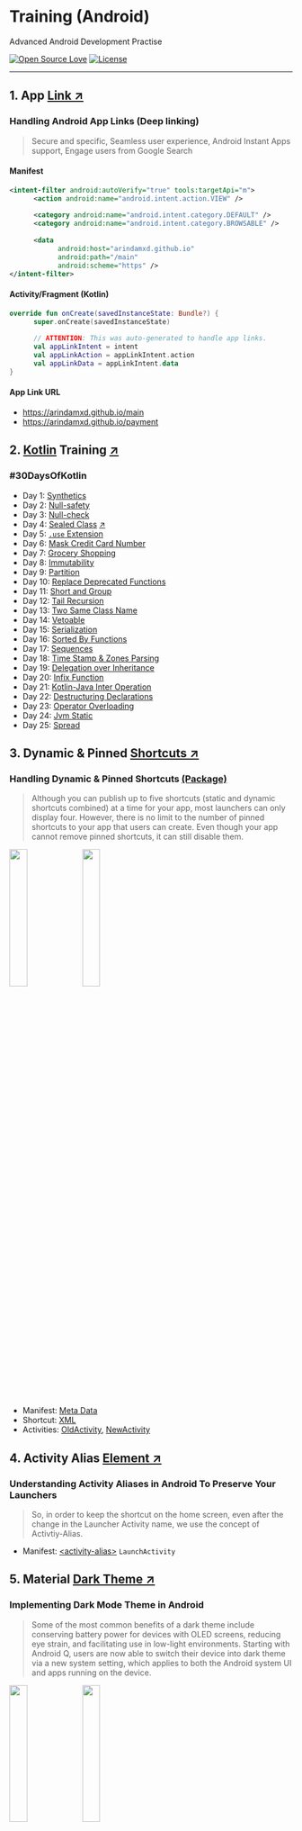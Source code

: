 # Training (Android)

Advanced Android Development Practise

[![Open Source Love](https://badges.frapsoft.com/os/v1/open-source.svg?v=102)](https://opensource.org/licenses/Apache-2.0)
[![License](https://img.shields.io/badge/license-Apache%202.0-blue.svg)](https://github.com/arindamxd/certification-training/blob/master/LICENSE)

---

## 1. App [Link ↗](https://developer.android.com/training/app-links)

### Handling Android App Links (Deep linking)
> Secure and specific, Seamless user experience, Android Instant Apps support, Engage users from 
Google Search


#### Manifest

```xml
<intent-filter android:autoVerify="true" tools:targetApi="m">
      <action android:name="android.intent.action.VIEW" />
  
      <category android:name="android.intent.category.DEFAULT" />
      <category android:name="android.intent.category.BROWSABLE" />
  
      <data
            android:host="arindamxd.github.io"
            android:path="/main"
            android:scheme="https" />
</intent-filter>
```

#### Activity/Fragment (Kotlin)

```kotlin
override fun onCreate(savedInstanceState: Bundle?) {
      super.onCreate(savedInstanceState)
      
      // ATTENTION: This was auto-generated to handle app links.
      val appLinkIntent = intent
      val appLinkAction = appLinkIntent.action
      val appLinkData = appLinkIntent.data
}
```

#### App Link URL

- https://arindamxd.github.io/main
- https://arindamxd.github.io/payment



## 2. [Kotlin](https://kotlinlang.org/) Training [↗](https://kotlinlang.org/)

### #30DaysOfKotlin

- Day 1: [Synthetics](app/src/main/java/com/arindam/kotlin/x/Synthetics.kt)
- Day 2: [Null-safety](app/src/main/java/com/arindam/kotlin/x/NullSafety.kt)
- Day 3: [Null-check](app/src/main/java/com/arindam/kotlin/x/NullCheck.kt)
- Day 4: [Sealed Class](app/src/main/java/com/arindam/kotlin/x/SealedClass.kt) [↗](https://github.com/Kotlin/KEEP/blob/master/proposals/sealed-class-inheritance.md#open-questions)
- Day 5: [`.use` Extension](app/src/main/java/com/arindam/kotlin/x/UseExtension.kt)
- Day 6: [Mask Credit Card Number](app/src/main/java/com/arindam/kotlin/x/CreditCardNumberMask.kt)
- Day 7: [Grocery Shopping](app/src/main/java/com/arindam/kotlin/x/GroceryShopping.kt)
- Day 8: [Immutability](app/src/main/java/com/arindam/kotlin/x/Immutability.kt)
- Day 9: [Partition](app/src/main/java/com/arindam/kotlin/x/Partition.kt)
- Day 10: [Replace Deprecated Functions](app/src/main/java/com/arindam/kotlin/x/ReplaceDeprecated.kt)
- Day 11: [Short and Group](app/src/main/java/com/arindam/kotlin/x/ShortAndGroup.kt)
- Day 12: [Tail Recursion](app/src/main/java/com/arindam/kotlin/x/TailRecursion.kt)
- Day 13: [Two Same Class Name](app/src/main/java/com/arindam/kotlin/x/SameClassName.kt)
- Day 14: [Vetoable](app/src/main/java/com/arindam/kotlin/x/Vetoable.kt)
- Day 15: [Serialization](app/src/main/java/com/arindam/kotlin/x/Serialization.kt)
- Day 16: [Sorted By Functions](app/src/main/java/com/arindam/kotlin/x/SortedByFunctions.kt)
- Day 17: [Sequences](app/src/main/java/com/arindam/kotlin/x/Sequences.kt)
- Day 18: [Time Stamp & Zones Parsing](app/src/main/java/com/arindam/kotlin/x/Timestamp.kt)
- Day 19: [Delegation over Inheritance](app/src/main/java/com/arindam/kotlin/x/Delegation.kt)
- Day 20: [Infix Function](app/src/main/java/com/arindam/kotlin/x/InfixFunction.kt)
- Day 21: [Kotlin-Java Inter Operation](app/src/main/java/com/arindam/kotlin/x/interop/Vacation.java)
- Day 22: [Destructuring Declarations](app/src/main/java/com/arindam/kotlin/x/Destructuring.kt)
- Day 23: [Operator Overloading](app/src/main/java/com/arindam/kotlin/x/OperatorOverloading.kt)
- Day 24: [Jvm Static](app/src/main/java/com/arindam/kotlin/x/jvmstatic/JvmStatic.java)
- Day 25: [Spread](app/src/main/java/com/arindam/kotlin/x/Spread.kt)



## 3. Dynamic & Pinned [Shortcuts ↗](https://developer.android.com/guide/topics/ui/shortcuts)

### Handling Dynamic & Pinned Shortcuts [(Package)](app/src/main/java/com/arindam/kotlin/shortcuts)
> Although you can publish up to five shortcuts (static and dynamic shortcuts combined) at a time 
for your app, most launchers can only display four. However, there is no limit to the number of
pinned shortcuts to your app that users can create. Even though your app cannot remove pinned
shortcuts, it can still disable them.

<img src="/documentation/shortcuts/1.png" width="25%"> <img src="/documentation/shortcuts/2.png" width="25%">

- Manifest: [Meta Data](app/src/main/AndroidManifest.xml#L79)
- Shortcut: [XML](app/src/main/res/xml/shortcuts.xml)
- Activities: [OldActivity](app/src/main/java/com/arindam/kotlin/shortcuts/OldActivity.kt), [NewActivity](app/src/main/java/com/arindam/kotlin/shortcuts/NewActivity.kt)



## 4. Activity Alias [Element ↗](https://developer.android.com/guide/topics/manifest/activity-alias-element)

### Understanding Activity Aliases in Android To Preserve Your Launchers
> So, in order to keep the shortcut on the home screen, even after the change in the Launcher 
Activity name, we use the concept of Activtiy-Alias.

- Manifest: [\<activity-alias\>](app/src/main/AndroidManifest.xml#L69&L80) `LaunchActivity`



## 5. Material [Dark Theme ↗](https://material.io/develop/android/theming/dark/)

### Implementing Dark Mode Theme in Android
> Some of the most common benefits of a dark theme include conserving battery power for devices 
with OLED screens, reducing eye strain, and facilitating use in low-light environments. Starting 
with Android Q, users are now able to switch their device into dark theme via a new system 
setting, which applies to both the Android system UI and apps running on the device.

<img src="/documentation/darkmode/1.png" width="25%"> <img src="/documentation/darkmode/2.png" width="25%">

- Helper: [ThemeHelper](app/src/main/java/com/arindam/kotlin/daynight/ThemeHelper.kt)
- Activity: [DayNightActivity](app/src/main/java/com/arindam/kotlin/daynight/DayNightActivity.kt)



## 6. [Coroutine Image Loader](https://coil-kt.github.io/coil/) (COIL) [↗](https://coil-kt.github.io/coil/)

### An image loading library for Android backed by Kotlin Coroutines.

- **Fast**: Coil performs a number of optimizations including memory and disk caching, downsampling the image in memory, re-using Bitmaps, automatically pausing/cancelling requests, and more.
- **Lightweight**: Coil adds ~1500 methods to your APK (for apps that already use OkHttp and Coroutines), which is comparable to Picasso and significantly less than Glide and Fresco.
- **Easy to use**: Coil's API leverages Kotlin's language features for simplicity and minimal boilerplate.
- **Modern**: Coil is Kotlin-first and uses modern libraries including Coroutines, OkHttp, Okio, and AndroidX Lifecycles.

<img src="/documentation/coil/1.png" width="25%"> <img src="/documentation/coil/2.png" width="25%"> <img src="/documentation/coil/3.png" width="25%">

- Activity: [CoilActivity](app/src/main/java/com/arindam/kotlin/coil/CoilActivity.kt)



## 7. The [Bubble API](https://developer.android.com/preview/features/bubbles) (Android Q Preview) [↗](https://developer.android.com/preview/features/bubbles)

### Bubbles are a new preview feature in Android Q, which let users easily multi-task from anywhere on their device.
> **Note**: Bubbles are currently enabled for all users in the Q developer previews. 
In the final release, Bubbles will be available for developer use only.

- Bubbles take up screen real estate and cover other app content. You should only send a notification as a bubble if it is important enough such as ongoing communications, or if the user has explicitly requested a bubble for some content.
- Note that the bubble can be disabled by the user. In that case, a bubble notification is shown as a normal notification. You should always make sure your bubble notification works as a normal notification as well.
- Processes that are launched from a bubble (such as activities and dialogs) appear within the bubble container. This means a bubble can have a task stack. Things can get complicated if there is a lot of functionality or navigation within your bubble. We recommend keeping the functionality as specific and light-weight as possible.

<img src="/documentation/bubble/1.png" width="25%"> <img src="/documentation/bubble/2.png" width="25%"> <img src="/documentation/bubble/3.png" width="25%">

- Manifest: [\<activity\>](app/src/main/AndroidManifest.xml#L92&L98)
- Activity: [BubbleActivity](app/src/main/java/com/arindam/kotlin/bubble/BubbleActivity.kt)



## 7. Caching with RxJava Operators [↗](https://blog.mindorks.com/implement-caching-in-android-using-rxjava-operators)

### Implement Caching in Android using RxJava Operators
> First, we need to understand why caching is useful? Caching is very useful in the following situations:

- **Reduce network calls**: We can reduce the network calls by caching the network response.
- **Fetch the data very fast**: We can fetch the data very fast if it is cached.

- Activity: 

---

### Find this project useful ? :heart:
> Support it by clicking the :star: button on the upper right of this page. :v:

### TODO

> Add many more features and bug fixes.

### Contact - Let's become friends

- [Twitter](https://twitter.com/arindamxd)
- [Linkedin](https://in.linkedin.com/in/arindamxd)
- [GitHub](https://github.com/arindamxd)

### License

```
   Copyright (C) 2019 Arindam Karmakar, Android Open Source Project

   Licensed under the Apache License, Version 2.0 (the "License");
   you may not use this file except in compliance with the License.
   You may obtain a copy of the License at

       http://www.apache.org/licenses/LICENSE-2.0

   Unless required by applicable law or agreed to in writing, software
   distributed under the License is distributed on an "AS IS" BASIS,
   WITHOUT WARRANTIES OR CONDITIONS OF ANY KIND, either express or implied.
   See the License for the specific language governing permissions and
   limitations under the License.
```

### Contributing to Advanced Android Training

All pull requests are welcome, make sure to follow the [contribution guidelines](CONTRIBUTING.md) when you submit pull request.
